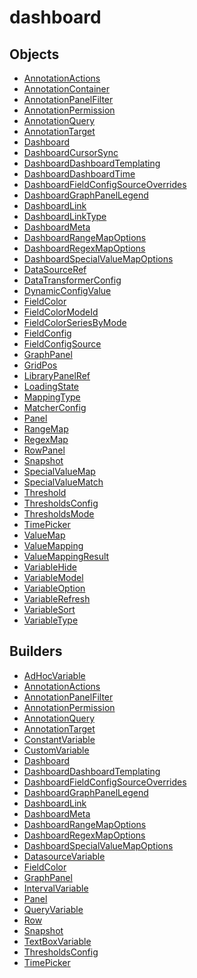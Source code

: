 # <span class="badge package-core"></span> dashboard

## Objects

 * <span class="badge object-type-class"></span> [AnnotationActions](./object-AnnotationActions.md)
 * <span class="badge object-type-class"></span> [AnnotationContainer](./object-AnnotationContainer.md)
 * <span class="badge object-type-class"></span> [AnnotationPanelFilter](./object-AnnotationPanelFilter.md)
 * <span class="badge object-type-class"></span> [AnnotationPermission](./object-AnnotationPermission.md)
 * <span class="badge object-type-class"></span> [AnnotationQuery](./object-AnnotationQuery.md)
 * <span class="badge object-type-class"></span> [AnnotationTarget](./object-AnnotationTarget.md)
 * <span class="badge object-type-class"></span> [Dashboard](./object-Dashboard.md)
 * <span class="badge object-type-enum"></span> [DashboardCursorSync](./object-DashboardCursorSync.md)
 * <span class="badge object-type-class"></span> [DashboardDashboardTemplating](./object-DashboardDashboardTemplating.md)
 * <span class="badge object-type-class"></span> [DashboardDashboardTime](./object-DashboardDashboardTime.md)
 * <span class="badge object-type-class"></span> [DashboardFieldConfigSourceOverrides](./object-DashboardFieldConfigSourceOverrides.md)
 * <span class="badge object-type-class"></span> [DashboardGraphPanelLegend](./object-DashboardGraphPanelLegend.md)
 * <span class="badge object-type-class"></span> [DashboardLink](./object-DashboardLink.md)
 * <span class="badge object-type-enum"></span> [DashboardLinkType](./object-DashboardLinkType.md)
 * <span class="badge object-type-class"></span> [DashboardMeta](./object-DashboardMeta.md)
 * <span class="badge object-type-class"></span> [DashboardRangeMapOptions](./object-DashboardRangeMapOptions.md)
 * <span class="badge object-type-class"></span> [DashboardRegexMapOptions](./object-DashboardRegexMapOptions.md)
 * <span class="badge object-type-class"></span> [DashboardSpecialValueMapOptions](./object-DashboardSpecialValueMapOptions.md)
 * <span class="badge object-type-class"></span> [DataSourceRef](./object-DataSourceRef.md)
 * <span class="badge object-type-class"></span> [DataTransformerConfig](./object-DataTransformerConfig.md)
 * <span class="badge object-type-class"></span> [DynamicConfigValue](./object-DynamicConfigValue.md)
 * <span class="badge object-type-class"></span> [FieldColor](./object-FieldColor.md)
 * <span class="badge object-type-enum"></span> [FieldColorModeId](./object-FieldColorModeId.md)
 * <span class="badge object-type-enum"></span> [FieldColorSeriesByMode](./object-FieldColorSeriesByMode.md)
 * <span class="badge object-type-class"></span> [FieldConfig](./object-FieldConfig.md)
 * <span class="badge object-type-class"></span> [FieldConfigSource](./object-FieldConfigSource.md)
 * <span class="badge object-type-class"></span> [GraphPanel](./object-GraphPanel.md)
 * <span class="badge object-type-class"></span> [GridPos](./object-GridPos.md)
 * <span class="badge object-type-class"></span> [LibraryPanelRef](./object-LibraryPanelRef.md)
 * <span class="badge object-type-enum"></span> [LoadingState](./object-LoadingState.md)
 * <span class="badge object-type-enum"></span> [MappingType](./object-MappingType.md)
 * <span class="badge object-type-class"></span> [MatcherConfig](./object-MatcherConfig.md)
 * <span class="badge object-type-class"></span> [Panel](./object-Panel.md)
 * <span class="badge object-type-class"></span> [RangeMap](./object-RangeMap.md)
 * <span class="badge object-type-class"></span> [RegexMap](./object-RegexMap.md)
 * <span class="badge object-type-class"></span> [RowPanel](./object-RowPanel.md)
 * <span class="badge object-type-class"></span> [Snapshot](./object-Snapshot.md)
 * <span class="badge object-type-class"></span> [SpecialValueMap](./object-SpecialValueMap.md)
 * <span class="badge object-type-enum"></span> [SpecialValueMatch](./object-SpecialValueMatch.md)
 * <span class="badge object-type-class"></span> [Threshold](./object-Threshold.md)
 * <span class="badge object-type-class"></span> [ThresholdsConfig](./object-ThresholdsConfig.md)
 * <span class="badge object-type-enum"></span> [ThresholdsMode](./object-ThresholdsMode.md)
 * <span class="badge object-type-class"></span> [TimePicker](./object-TimePicker.md)
 * <span class="badge object-type-class"></span> [ValueMap](./object-ValueMap.md)
 * <span class="badge object-type-disjunction"></span> [ValueMapping](./object-ValueMapping.md)
 * <span class="badge object-type-class"></span> [ValueMappingResult](./object-ValueMappingResult.md)
 * <span class="badge object-type-enum"></span> [VariableHide](./object-VariableHide.md)
 * <span class="badge object-type-class"></span> [VariableModel](./object-VariableModel.md)
 * <span class="badge object-type-class"></span> [VariableOption](./object-VariableOption.md)
 * <span class="badge object-type-enum"></span> [VariableRefresh](./object-VariableRefresh.md)
 * <span class="badge object-type-enum"></span> [VariableSort](./object-VariableSort.md)
 * <span class="badge object-type-enum"></span> [VariableType](./object-VariableType.md)
## Builders

 * <span class="badge builder"></span> [AdHocVariable](./builder-AdHocVariable.md)
 * <span class="badge builder"></span> [AnnotationActions](./builder-AnnotationActions.md)
 * <span class="badge builder"></span> [AnnotationPanelFilter](./builder-AnnotationPanelFilter.md)
 * <span class="badge builder"></span> [AnnotationPermission](./builder-AnnotationPermission.md)
 * <span class="badge builder"></span> [AnnotationQuery](./builder-AnnotationQuery.md)
 * <span class="badge builder"></span> [AnnotationTarget](./builder-AnnotationTarget.md)
 * <span class="badge builder"></span> [ConstantVariable](./builder-ConstantVariable.md)
 * <span class="badge builder"></span> [CustomVariable](./builder-CustomVariable.md)
 * <span class="badge builder"></span> [Dashboard](./builder-Dashboard.md)
 * <span class="badge builder"></span> [DashboardDashboardTemplating](./builder-DashboardDashboardTemplating.md)
 * <span class="badge builder"></span> [DashboardFieldConfigSourceOverrides](./builder-DashboardFieldConfigSourceOverrides.md)
 * <span class="badge builder"></span> [DashboardGraphPanelLegend](./builder-DashboardGraphPanelLegend.md)
 * <span class="badge builder"></span> [DashboardLink](./builder-DashboardLink.md)
 * <span class="badge builder"></span> [DashboardMeta](./builder-DashboardMeta.md)
 * <span class="badge builder"></span> [DashboardRangeMapOptions](./builder-DashboardRangeMapOptions.md)
 * <span class="badge builder"></span> [DashboardRegexMapOptions](./builder-DashboardRegexMapOptions.md)
 * <span class="badge builder"></span> [DashboardSpecialValueMapOptions](./builder-DashboardSpecialValueMapOptions.md)
 * <span class="badge builder"></span> [DatasourceVariable](./builder-DatasourceVariable.md)
 * <span class="badge builder"></span> [FieldColor](./builder-FieldColor.md)
 * <span class="badge builder"></span> [GraphPanel](./builder-GraphPanel.md)
 * <span class="badge builder"></span> [IntervalVariable](./builder-IntervalVariable.md)
 * <span class="badge builder"></span> [Panel](./builder-Panel.md)
 * <span class="badge builder"></span> [QueryVariable](./builder-QueryVariable.md)
 * <span class="badge builder"></span> [Row](./builder-Row.md)
 * <span class="badge builder"></span> [Snapshot](./builder-Snapshot.md)
 * <span class="badge builder"></span> [TextBoxVariable](./builder-TextBoxVariable.md)
 * <span class="badge builder"></span> [ThresholdsConfig](./builder-ThresholdsConfig.md)
 * <span class="badge builder"></span> [TimePicker](./builder-TimePicker.md)
